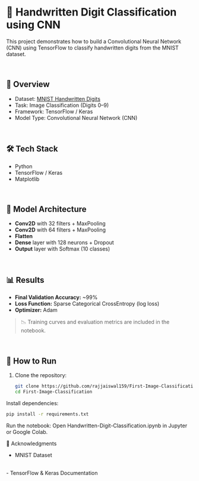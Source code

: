 # 🧠 Handwritten Digit Classification using CNN

This project demonstrates how to build a Convolutional Neural Network (CNN) using TensorFlow to classify handwritten digits from the MNIST dataset.

<br>

## 📌 Overview

- Dataset: [MNIST Handwritten Digits](http://yann.lecun.com/exdb/mnist/)
- Task: Image Classification (Digits 0–9)
- Framework: TensorFlow / Keras
- Model Type: Convolutional Neural Network (CNN)

<br>

## 🛠️ Tech Stack

- Python
- TensorFlow / Keras
- Matplotlib

<br>

## 🧪 Model Architecture

- **Conv2D** with 32 filters + MaxPooling
- **Conv2D** with 64 filters + MaxPooling
- **Flatten**
- **Dense** layer with 128 neurons + Dropout
- **Output** layer with Softmax (10 classes)

<br>

## 📊 Results

- **Final Validation Accuracy:** ~99%
- **Loss Function:** Sparse Categorical CrossEntropy (log loss)
- **Optimizer:** Adam

> 📉 Training curves and evaluation metrics are included in the notebook.

<br>

## 🚀 How to Run

1. Clone the repository:
   ```bash
   git clone https://github.com/rajjaiswal159/First-Image-Classification.git
   cd First-Image-Classification
Install dependencies:
```bash
pip install -r requirements.txt
```

Run the notebook:
Open Handwritten-Digit-Classification.ipynb in Jupyter or Google Colab.

🙌 Acknowledgments
- MNIST Dataset
<br>
- TensorFlow & Keras Documentation
